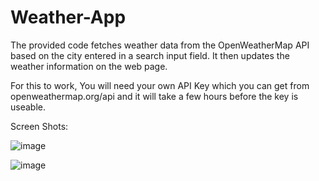 # Weather-App
The provided code fetches weather data from the OpenWeatherMap API based on the city entered in a search input field. It then updates the weather information on the web page.

For this to work, You will need your own API Key which you can get from openweathermap.org/api and it will take a few hours before the key is useable.

Screen Shots:

![image](https://github.com/Harsh-0214/Weather-App/assets/89895662/7d1df654-c22c-41b5-9cb9-16d6a6d9dc38)

![image](https://github.com/Harsh-0214/Weather-App/assets/89895662/a5d273d8-c540-4b80-b883-804d77d9b393)


